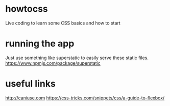 # howtocss
Live coding to learn some CSS basics and how to start

# running the app
Just use something like superstatic to easily serve these static files. https://www.npmjs.com/package/superstatic

# useful links
http://caniuse.com
https://css-tricks.com/snippets/css/a-guide-to-flexbox/